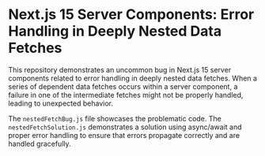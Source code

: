 # Next.js 15 Server Components: Error Handling in Deeply Nested Data Fetches

This repository demonstrates an uncommon bug in Next.js 15 server components related to error handling in deeply nested data fetches.  When a series of dependent data fetches occurs within a server component, a failure in one of the intermediate fetches might not be properly handled, leading to unexpected behavior.

The `nestedFetchBug.js` file showcases the problematic code. The `nestedFetchSolution.js` demonstrates a solution using async/await and proper error handling to ensure that errors propagate correctly and are handled gracefully.